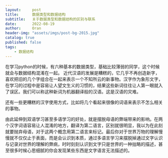 ```yaml
---
layout:     post
title:      数据类型和数据结构
subtitle:   关于数据类型和数据结构的区别与联系
date:       2022-08-19
author:     Oran
header-img: "assets/imgs/post-bg-2015.jpg"
catalog: true
published: false
tags:
    - 数据结构
---
```


在学习python的时候，有六种基本的数据类型，基础比较薄弱的同学，这个时候就会与数据结构混淆在一起。
近代汉语的发展是糟糕的，它几乎不再创造新字，喜欢把旧的几个字组合在一起来表示一个不知所云的新事物。汉字作为象形文字，在学习的过程中是容易让人望文生义的习惯的，结果这些新词往往让人第一眼就入了误区。我们可以称这种新词为机器翻译般的汉语。这是汉语的灾难。

还有一些更糟糕的汉字使用方式，比如将几个看起来很像的词语来表示不怎么相关的事物。

由此延伸到双语学习甚至多语学习的好处，就是摆脱母语的弊端带来的影响。在两个汉字词语容易让人混淆的地方，翻译为第二语言，区别就很明显，我以为在此刻就要抛弃母语，对于这两个概念用第二语言来标记。最后你对于世界万物的理解慢慢就不仅仅止于表面，而是会认识到本质，通过多语言学习来摆脱掉通过文字认识与记录对世界的理解的弊病，时时刻刻认识到文字只是世界的一种拙略的描述，甚至很多时候心思细腻的你会发现某些东西是文字语言无法描述的。

